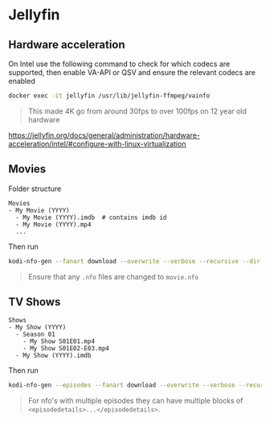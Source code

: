 <!--
SPDX-FileCopyrightText: Andrew Hayzen <ahayzen@gmail.com>

SPDX-License-Identifier: MPL-2.0
-->

# Jellyfin

## Hardware acceleration

On Intel use the following command to check for which codecs are supported,
then enable VA-API or QSV and ensure the relevant codecs are enabled

```sh
docker exec -it jellyfin /usr/lib/jellyfin-ffmpeg/vainfo
```

> This made 4K go from around 30fps to over 100fps on 12 year old hardware

https://jellyfin.org/docs/general/administration/hardware-acceleration/intel/#configure-with-linux-virtualization

## Movies

Folder structure

```
Movies
- My Movie (YYYY)
  - My Movie (YYYY).imdb  # contains imdb id
  - My Movie (YYYY).mp4
  ...
```

Then run

```sh
kodi-nfo-gen --fanart download --overwrite --verbose --recursive --dir Movies/
```

> Ensure that any `.nfo` files are changed to `movie.nfo`

## TV Shows

```
Shows
- My Show (YYYY)
  - Season 01
    - My Show S01E01.mp4
    - My Show S01E02-E03.mp4
  - My Show (YYYY).imdb
```

Then run

```sh
kodi-nfo-gen --episodes --fanart download --overwrite --verbose --recursive --dir Shows/
```

> For nfo's with multiple episodes they can have multiple blocks of `<episodedetails>...</episodedetails>`.
